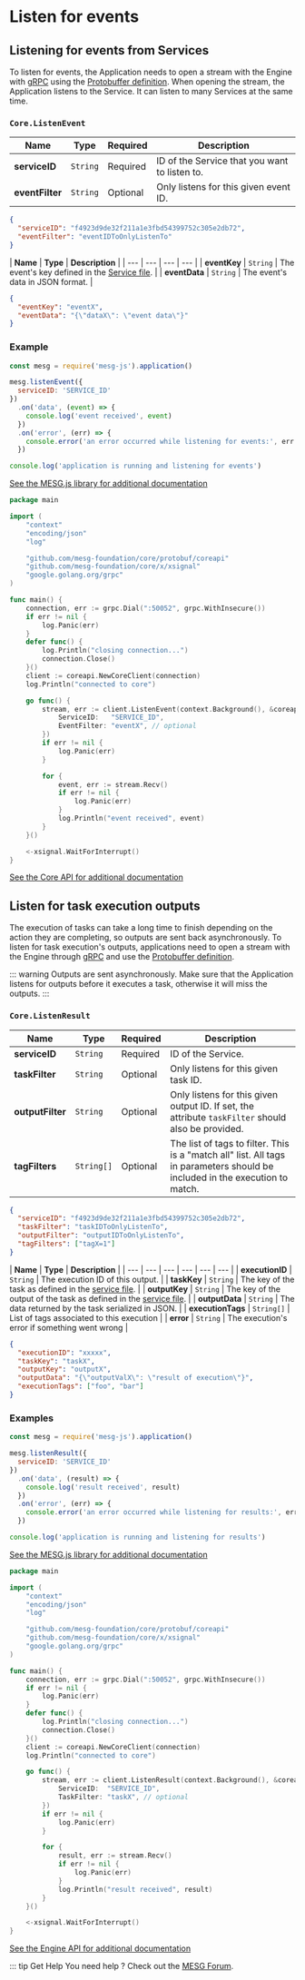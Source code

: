 # Listen for events

## Listening for events from Services

To listen for events, the Application needs to open a stream with the Engine with [gRPC](https://grpc.io/) using the [Protobuffer definition](https://github.com/mesg-foundation/core/blob/master/protobuf/coreapi/api.proto). When opening the stream, the Application listens to the Service. It can listen to many Services at the same time.

<tabs>
<tab title="Request" vp-markdown>

### `Core.ListenEvent`

| **Name** | **Type** | **Required** | **Description** |
| --- | --- | --- | --- |
| **serviceID** | `String` | Required | ID of the Service that you want to listen to. |
| **eventFilter** | `String` | Optional | Only listens for this given event ID. |

```json
{
  "serviceID": "f4923d9de32f211a1e3fbd54399752c305e2db72",
  "eventFilter": "eventIDToOnlyListenTo"
}
```

</tab>

<tab title="Stream Reply" vp-markdown>

| **Name** | **Type** | **Description** |
| --- | --- | --- | --- |
| **eventKey** | `String` | The event's key defined in the [Service file](/guide/service/service-file.md). |
| **eventData** | `String` | The event's data in JSON format. |

```json
{
  "eventKey": "eventX",
  "eventData": "{\"dataX\": \"event data\"}"
}
```

</tab>
</tabs>

### Example

<tabs>
<tab title="Node" vp-markdown>

```javascript
const mesg = require('mesg-js').application()

mesg.listenEvent({
  serviceID: 'SERVICE_ID'
})
  .on('data', (event) => {
    console.log('event received', event)
  })
  .on('error', (err) => {
    console.error('an error occurred while listening for events:', err.message)
  })

console.log('application is running and listening for events')
```

[See the MESG.js library for additional documentation](https://github.com/mesg-foundation/mesg-js/tree/master#listen-events)

</tab>

<tab title="Go" vp-markdown>

```go
package main

import (
	"context"
	"encoding/json"
	"log"

	"github.com/mesg-foundation/core/protobuf/coreapi"
	"github.com/mesg-foundation/core/x/xsignal"
	"google.golang.org/grpc"
)

func main() {
	connection, err := grpc.Dial(":50052", grpc.WithInsecure())
	if err != nil {
		log.Panic(err)
	}
	defer func() {
		log.Println("closing connection...")
		connection.Close()
	}()
	client := coreapi.NewCoreClient(connection)
	log.Println("connected to core")

	go func() {
		stream, err := client.ListenEvent(context.Background(), &coreapi.ListenEventRequest{
			ServiceID:   "SERVICE_ID",
			EventFilter: "eventX", // optional
		})
		if err != nil {
			log.Panic(err)
		}

		for {
			event, err := stream.Recv()
			if err != nil {
				log.Panic(err)
			}
			log.Println("event received", event)
		}
	}()

	<-xsignal.WaitForInterrupt()
}

```

[See the Core API for additional documentation](https://docs.mesg.com/api/core.html#core-api)

</tab>
</tabs>

## Listen for task execution outputs

The execution of tasks can take a long time to finish depending on the action they are completing, so outputs are sent back asynchronously. To listen for task execution's outputs, applications need to open a stream with the Engine through [gRPC](https://grpc.io/) and use the [Protobuffer definition](https://github.com/mesg-foundation/core/blob/master/protobuf/coreapi/api.proto).

::: warning
Outputs are sent asynchronously. Make sure that the Application listens for outputs before it executes a task, otherwise it will miss the outputs.
:::

<tabs>
<tab title="Request" vp-markdown>

### `Core.ListenResult`

| **Name** | **Type** | **Required** | **Description** |
| --- | --- | --- | --- |
| **serviceID** | `String` | Required | ID of the Service. |
| **taskFilter** | `String` | Optional | Only listens for this given task ID. |
| **outputFilter** | `String` | Optional | Only listens for this given output ID. If set, the attribute `taskFilter` should also be provided. |
| **tagFilters** | `String[]` | Optional | The list of tags to filter. This is a "match all" list. All tags in parameters should be included in the execution to match. |

```json
{
  "serviceID": "f4923d9de32f211a1e3fbd54399752c305e2db72",
  "taskFilter": "taskIDToOnlyListenTo",
  "outputFilter": "outputIDToOnlyListenTo",
  "tagFilters": ["tagX=1"]
}
```

</tab>

<tab title="Stream Reply" vp-markdown>

| **Name** | **Type** | **Description** |
| --- | --- | --- | --- | --- | --- |
| **executionID** | `String` | The execution ID of this output. |
| **taskKey** | `String` | The key of the task as defined in the [service file](/guide/service/service-file.md). |
| **outputKey** | `String` | The key of the output of the task as defined in the [service file](/guide/service/service-file.md). |
| **outputData** | `String` | The data returned by the task serialized in JSON. |
| **executionTags** | `String[]` | List of tags associated to this execution |
| **error** | `String` | The execution's error if something went wrong |

```json
{
  "executionID": "xxxxx",
  "taskKey": "taskX",
  "outputKey": "outputX",
  "outputData": "{\"outputValX\": \"result of execution\"}",
  "executionTags": ["foo", "bar"]
}
```

</tab>
</tabs>

### Examples

<tabs>
<tab title="Node" vp-markdown>

```javascript
const mesg = require('mesg-js').application()

mesg.listenResult({
  serviceID: 'SERVICE_ID'
})
  .on('data', (result) => {
    console.log('result received', result)
  })
  .on('error', (err) => {
    console.error('an error occurred while listening for results:', err.message)
  })

console.log('application is running and listening for results')
```

[See the MESG.js library for additional documentation](https://github.com/mesg-foundation/mesg-js/tree/master#listen-results)

</tab>

<tab title="Go" vp-markdown>

```go
package main

import (
	"context"
	"encoding/json"
	"log"

	"github.com/mesg-foundation/core/protobuf/coreapi"
	"github.com/mesg-foundation/core/x/xsignal"
	"google.golang.org/grpc"
)

func main() {
	connection, err := grpc.Dial(":50052", grpc.WithInsecure())
	if err != nil {
		log.Panic(err)
	}
	defer func() {
		log.Println("closing connection...")
		connection.Close()
	}()
	client := coreapi.NewCoreClient(connection)
	log.Println("connected to core")

	go func() {
		stream, err := client.ListenResult(context.Background(), &coreapi.ListenResultRequest{
			ServiceID:  "SERVICE_ID",
			TaskFilter: "taskX", // optional
		})
		if err != nil {
			log.Panic(err)
		}

		for {
			result, err := stream.Recv()
			if err != nil {
				log.Panic(err)
			}
			log.Println("result received", result)
		}
	}()

	<-xsignal.WaitForInterrupt()
}

```

[See the Engine API for additional documentation](https://docs.mesg.com/api/core.html#core-api)

</tab>
</tabs>

::: tip Get Help
You need help ? Check out the <a href="https://forum.mesg.com" target="_blank">MESG Forum</a>.
